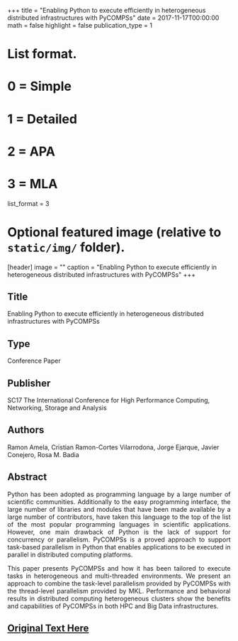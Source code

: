 +++
title = "Enabling Python to execute efficiently in heterogeneous distributed infrastructures with PyCOMPSs"
date = 2017-11-17T00:00:00
math = false
highlight = false
publication_type = 1

# List format.
#   0 = Simple
#   1 = Detailed
#   2 = APA
#   3 = MLA
list_format = 3

# Optional featured image (relative to `static/img/` folder).
[header]
image = ""
caption = "Enabling Python to execute efficiently in heterogeneous distributed infrastructures with PyCOMPSs"
+++

<h2>Title</h2> 
Enabling Python to execute efficiently in heterogeneous distributed infrastructures with PyCOMPSs

<h2>Type</h2> 
Conference Paper

<h2>Publisher</h2> 
SC17 The International Conference for High Performance Computing, Networking, Storage and Analysis

<h2>Authors</h2> 
Ramon Amela, Cristian Ramon-Cortes Vilarrodona, Jorge Ejarque, Javier Conejero, Rosa M. Badia

<h2>Abstract</h2> 
<p align="justify">
Python has been adopted as programming language by a large number of scientific communities. Additionally to the easy programming interface, the large number of libraries and modules that have been made available by a large number of contributors, have taken this language to the top of the list of the most popular programming languages in scientific applications. However, one main drawback of Python is the lack of support for concurrency or parallelism. PyCOMPSs is a proved approach to support task-based parallelism in Python that enables applications to be executed in parallel in distributed computing platforms.
</p>
<p align="justify">
This paper presents PyCOMPSs and how it has been tailored to execute tasks in heterogeneous and multi-threaded environments. We present an approach to combine the task-level parallelism provided by PyCOMPSs with the thread-level parallelism provided by MKL. Performance and behavioral results in distributed computing heterogeneous clusters show the benefits and capabilities of PyCOMPSs in both HPC and Big Data infrastructures.
</p>

<h2><a href="https://doi.org/10.1145/3149869.3149870" target="_blank">Original Text Here</a>


